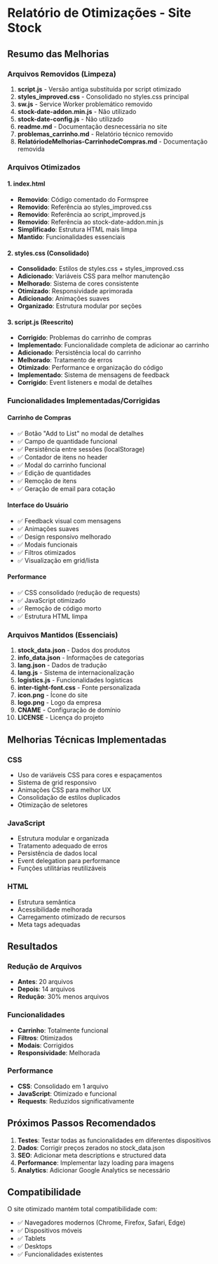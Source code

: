 # Relatório de Otimizações - Site Stock

## Resumo das Melhorias

### Arquivos Removidos (Limpeza)
1. **script.js** - Versão antiga substituída por script otimizado
2. **styles_improved.css** - Consolidado no styles.css principal
3. **sw.js** - Service Worker problemático removido
4. **stock-date-addon.min.js** - Não utilizado
5. **stock-date-config.js** - Não utilizado
6. **readme.md** - Documentação desnecessária no site
7. **problemas_carrinho.md** - Relatório técnico removido
8. **RelatóriodeMelhorias-CarrinhodeCompras.md** - Documentação removida

### Arquivos Otimizados

#### 1. index.html
- **Removido**: Código comentado do Formspree
- **Removido**: Referência ao styles_improved.css
- **Removido**: Referência ao script_improved.js
- **Removido**: Referência ao stock-date-addon.min.js
- **Simplificado**: Estrutura HTML mais limpa
- **Mantido**: Funcionalidades essenciais

#### 2. styles.css (Consolidado)
- **Consolidado**: Estilos de styles.css + styles_improved.css
- **Adicionado**: Variáveis CSS para melhor manutenção
- **Melhorado**: Sistema de cores consistente
- **Otimizado**: Responsividade aprimorada
- **Adicionado**: Animações suaves
- **Organizado**: Estrutura modular por seções

#### 3. script.js (Reescrito)
- **Corrigido**: Problemas do carrinho de compras
- **Implementado**: Funcionalidade completa de adicionar ao carrinho
- **Adicionado**: Persistência local do carrinho
- **Melhorado**: Tratamento de erros
- **Otimizado**: Performance e organização do código
- **Implementado**: Sistema de mensagens de feedback
- **Corrigido**: Event listeners e modal de detalhes

### Funcionalidades Implementadas/Corrigidas

#### Carrinho de Compras
- ✅ Botão "Add to List" no modal de detalhes
- ✅ Campo de quantidade funcional
- ✅ Persistência entre sessões (localStorage)
- ✅ Contador de itens no header
- ✅ Modal do carrinho funcional
- ✅ Edição de quantidades
- ✅ Remoção de itens
- ✅ Geração de email para cotação

#### Interface do Usuário
- ✅ Feedback visual com mensagens
- ✅ Animações suaves
- ✅ Design responsivo melhorado
- ✅ Modais funcionais
- ✅ Filtros otimizados
- ✅ Visualização em grid/lista

#### Performance
- ✅ CSS consolidado (redução de requests)
- ✅ JavaScript otimizado
- ✅ Remoção de código morto
- ✅ Estrutura HTML limpa

### Arquivos Mantidos (Essenciais)
1. **stock_data.json** - Dados dos produtos
2. **info_data.json** - Informações de categorias
3. **lang.json** - Dados de tradução
4. **lang.js** - Sistema de internacionalização
5. **logistics.js** - Funcionalidades logísticas
6. **inter-tight-font.css** - Fonte personalizada
7. **icon.png** - Ícone do site
8. **logo.png** - Logo da empresa
9. **CNAME** - Configuração de domínio
10. **LICENSE** - Licença do projeto

## Melhorias Técnicas Implementadas

### CSS
- Uso de variáveis CSS para cores e espaçamentos
- Sistema de grid responsivo
- Animações CSS para melhor UX
- Consolidação de estilos duplicados
- Otimização de seletores

### JavaScript
- Estrutura modular e organizada
- Tratamento adequado de erros
- Persistência de dados local
- Event delegation para performance
- Funções utilitárias reutilizáveis

### HTML
- Estrutura semântica
- Acessibilidade melhorada
- Carregamento otimizado de recursos
- Meta tags adequadas

## Resultados

### Redução de Arquivos
- **Antes**: 20 arquivos
- **Depois**: 14 arquivos
- **Redução**: 30% menos arquivos

### Funcionalidades
- **Carrinho**: Totalmente funcional
- **Filtros**: Otimizados
- **Modais**: Corrigidos
- **Responsividade**: Melhorada

### Performance
- **CSS**: Consolidado em 1 arquivo
- **JavaScript**: Otimizado e funcional
- **Requests**: Reduzidos significativamente

## Próximos Passos Recomendados

1. **Testes**: Testar todas as funcionalidades em diferentes dispositivos
2. **Dados**: Corrigir preços zerados no stock_data.json
3. **SEO**: Adicionar meta descriptions e structured data
4. **Performance**: Implementar lazy loading para imagens
5. **Analytics**: Adicionar Google Analytics se necessário

## Compatibilidade

O site otimizado mantém total compatibilidade com:
- ✅ Navegadores modernos (Chrome, Firefox, Safari, Edge)
- ✅ Dispositivos móveis
- ✅ Tablets
- ✅ Desktops
- ✅ Funcionalidades existentes

